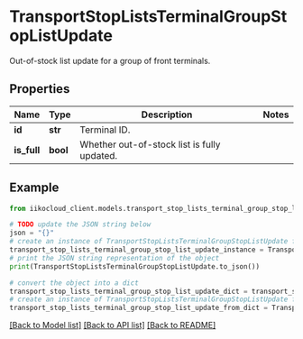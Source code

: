 # TransportStopListsTerminalGroupStopListUpdate

Out-of-stock list update for a group of front terminals.

## Properties

Name | Type | Description | Notes
------------ | ------------- | ------------- | -------------
**id** | **str** | Terminal ID. | 
**is_full** | **bool** | Whether out-of-stock list is fully updated. | 

## Example

```python
from iikocloud_client.models.transport_stop_lists_terminal_group_stop_list_update import TransportStopListsTerminalGroupStopListUpdate

# TODO update the JSON string below
json = "{}"
# create an instance of TransportStopListsTerminalGroupStopListUpdate from a JSON string
transport_stop_lists_terminal_group_stop_list_update_instance = TransportStopListsTerminalGroupStopListUpdate.from_json(json)
# print the JSON string representation of the object
print(TransportStopListsTerminalGroupStopListUpdate.to_json())

# convert the object into a dict
transport_stop_lists_terminal_group_stop_list_update_dict = transport_stop_lists_terminal_group_stop_list_update_instance.to_dict()
# create an instance of TransportStopListsTerminalGroupStopListUpdate from a dict
transport_stop_lists_terminal_group_stop_list_update_from_dict = TransportStopListsTerminalGroupStopListUpdate.from_dict(transport_stop_lists_terminal_group_stop_list_update_dict)
```
[[Back to Model list]](../README.md#documentation-for-models) [[Back to API list]](../README.md#documentation-for-api-endpoints) [[Back to README]](../README.md)


